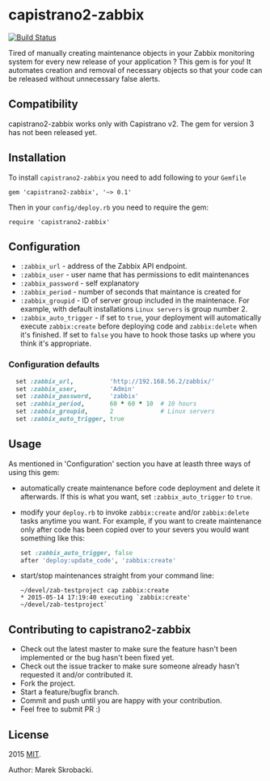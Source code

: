 # capistrano2-zabbix

[![Build Status](https://travis-ci.org/skrobul/capistrano2-zabbix.svg?branch=master)](https://travis-ci.org/skrobul/capistrano2-zabbix)

Tired of manually creating maintenance objects in your Zabbix monitoring
system for every new release of your application ? This gem is for you! It
automates creation and removal of necessary objects so that your code can be
released without unnecessary false alerts.


## Compatibility
capistrano2-zabbix works only with Capistrano v2. The gem for version 3 has
not been released yet.

## Installation
To install `capistrano2-zabbix` you need to add following to your `Gemfile`

`gem 'capistrano2-zabbix', '~> 0.1'`

Then in your `config/deploy.rb` you need to require the gem:

`require 'capistrano2-zabbix'`


## Configuration

* `:zabbix_url` - address of the Zabbix API endpoint.
* `:zabbix_user` - user name that has permissions to edit maintenances
* `:zabbix_password` - self explanatory
* `:zabbix_period` - number of seconds that maintance is created for
* `:zabbix_groupid` - ID of server group included in the maintenace. For
    example, with default installations `Linux servers` is group number 2.
* `:zabbix_auto_trigger` - if set to `true`, your deployment will
    automatically execute `zabbix:create` before deploying code and
    `zabbix:delete` when it's finished. If set to `false` you have
    to hook those tasks up where you think it's appropriate.

### Configuration defaults
```ruby
  set :zabbix_url,          'http://192.168.56.2/zabbix/'
  set :zabbix_user,         'Admin'
  set :zabbix_password,     'zabbix'
  set :zabbix_period,       60 * 60 * 10  # 10 hours
  set :zabbix_groupid,      2             # Linux servers
  set :zabbix_auto_trigger, true
```

## Usage
As mentioned in 'Configuration' section you have at leasth three ways of using this
gem:
* automatically create maintenance before code deployment and delete it
    afterwards. If this is what you want, set `:zabbix_auto_trigger` to
    `true`.
* modify your `deploy.rb` to invoke `zabbix:create` and/or `zabbix:delete`
    tasks anytime you want. For example, if you want to create maintenance
    only after code has been copied over to your severs you would want
    something like this:

    ```ruby
    set :zabbix_auto_trigger, false
    after 'deploy:update_code', 'zabbix:create'
    ```

* start/stop maintenances straight from your command line:
    ```
    ~/devel/zab-testproject cap zabbix:create
    * 2015-05-14 17:19:40 executing `zabbix:create'
    ~/devel/zab-testproject`
    ```


## Contributing to capistrano2-zabbix

* Check out the latest master to make sure the feature hasn't been implemented or the bug hasn't been fixed yet.
* Check out the issue tracker to make sure someone already hasn't requested it and/or contributed it.
* Fork the project.
* Start a feature/bugfix branch.
* Commit and push until you are happy with your contribution.
* Feel free to submit PR :)

## License
2015 [MIT](https://tldrlegal.com/license/mit-license).

Author: Marek Skrobacki.
